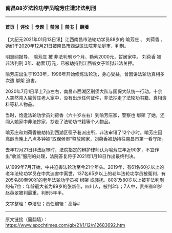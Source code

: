 ### 南昌88岁法轮功学员喻芳庄遭非法判刑

---

#### [首页](../../../..?n12683692) &nbsp;|&nbsp; [评论](../../../../../epoch-comment?n12683692) &nbsp;|&nbsp; [专题](../../../../../epoch-special?n12683692) &nbsp;|&nbsp; [禁闻](../../../../../epoch-news?n12683692) &nbsp;|&nbsp; [禁书](../../../../../books?n12683692) &nbsp;|&nbsp; [翻墙](https://github.com/gfw-breaker/nogfw/blob/master/README.md?n12683692)


<div class="post_content" id="artbody" itemprop="articleBody">
 <!-- article content begin -->
 <p>
  【大纪元2021年01月13日讯】江西南昌市法轮功学员88岁的
  <ok href="https://www.epochtimes.com/gb/tag/%E5%96%BB%E8%8A%B3%E5%BA%84.html">
   喻芳庄
  </ok>
  、
  <ok href="https://www.epochtimes.com/gb/tag/%E5%88%98%E8%8D%B7%E9%A6%99.html">
   刘荷香
  </ok>
  ，她们于2020年12月21日被南昌市西湖区法院非法庭审、判刑。
 </p>
 <p>
  明慧网报导，
  <ok href="https://www.epochtimes.com/gb/tag/%E5%96%BB%E8%8A%B3%E5%BA%84.html">
   喻芳庄
  </ok>
  被
  <ok href="https://www.epochtimes.com/gb/tag/%E9%9D%9E%E6%B3%95%E5%88%A4%E5%88%91.html">
   非法判刑
  </ok>
  6个月、勒索2000元，暂居家中。
  <ok href="https://www.epochtimes.com/gb/tag/%E5%88%98%E8%8D%B7%E9%A6%99.html">
   刘荷香
  </ok>
  被
  <ok href="https://www.epochtimes.com/gb/tag/%E9%9D%9E%E6%B3%95%E5%88%A4%E5%88%91.html">
   非法判刑
  </ok>
  3年、勒索1万元，已被劫持到江西省女子监狱非法关押。
 </p>
 <p>
  喻芳庄出生于1933年，1996年开始修炼法轮功，身心受益，曾因讲法轮功真相多次遭
  <ok href="https://www.epochtimes.com/gb/tag/%E7%BB%91%E6%9E%B6.html">
   绑架
  </ok>
  迫害。
 </p>
 <p>
  2020年7月1日早上7点左右，南昌市西湖区刑侦大队与国保大队统一行动，十余人突然闯入喻芳庄老人家中，没有出示任何证件，非法抄走了法轮功书籍、真相资料等私人物品。
 </p>
 <p>
  当时，恰逢法轮功学员刘荷香（六十岁左右）到喻芳庄家，警察也
  <ok href="https://www.epochtimes.com/gb/tag/%E7%BB%91%E6%9E%B6.html">
   绑架
  </ok>
  了她，还闯入她家中非法抄家，抄走了法轮功书籍等个人物品。
 </p>
 <p>
  喻芳庄和刘荷香被劫持到西湖区筷子巷派出所，非法审讯了12个小时。喻芳庄因高龄当晚上八点多钟被“取保候审”释放回家，刘荷香被劫持往南昌市第一看守所。
 </p>
 <p>
  去年12月21日非法庭审时，法院指定的辩护律师认为喻芳庄年近90岁，不宜作出“收监”服刑的处理，法院答复将于2021年1月18日作出最终判决。
 </p>
 <p>
  从1999年7月开始，中共迫害法轮功至今21个年头。2019年，有61名60岁以上的老年法轮功学员在中共迫害中离世，137名65岁以上的老年法轮功学员被冤判，有205名80至90岁的老年法轮功学员被
  <ok href="https://www.epochtimes.com/gb/tag/%e7%b6%81%e6%9e%b6.html">
   绑架
  </ok>
  或骚扰。80岁及80岁以上被非法判刑的有7位：年龄最大者为89岁的张新伟，四川人，被判3年；7人中，贵州省81岁赵英翠被判最重，判刑5年半。
 </p>
 <p>
  文字整理：李洁思；责任编辑：高静#
 </p>
 <!-- article content end -->
 <div id="below_article_ad">
 </div>
</div>


---

原文链接（需翻墙）：https://www.epochtimes.com/gb/21/1/12/n12683692.htm